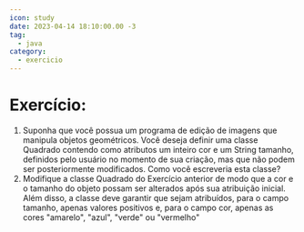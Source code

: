 ```yaml
---
icon: study
date: 2023-04-14 18:10:00.00 -3
tag:
  - java
category:
  - exercicio
---
```


# Exercício: 

1. Suponha que você possua um programa de edição de imagens que manipula objetos geométricos. Você
deseja definir uma classe Quadrado contendo como atributos um inteiro cor e um String tamanho,
definidos pelo usuário no momento de sua criação, mas que não podem ser posteriormente modificados. Como você escreveria esta classe?
1. Modifique a classe Quadrado do Exercício anterior de modo que a cor e o tamanho do objeto possam ser alterados após sua atribuição inicial. Além disso, a classe deve garantir que sejam atribuídos, para o campo tamanho, apenas valores positivos e, para o campo cor, apenas as cores "amarelo", "azul", "verde" ou
"vermelho"